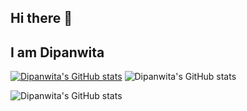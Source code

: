 ## Hi there 👋
## I am Dipanwita 
<!--
**Dip-Bala/Dip-Bala** is a ✨ _special_ ✨ repository because its `README.md` (this file) appears on your GitHub profile.

Here are some ideas to get you started:

- 🔭 I’m currently working on ...
- 🌱 I’m currently learning ...
- 👯 I’m looking to collaborate on ...
- 🤔 I’m looking for help with ...
- 💬 Ask me about ...
- 📫 How to reach me: ...
- 😄 Pronouns: ...
- ⚡ Fun fact: ...
-->
[![Dipanwita's GitHub stats](https://github-readme-stats.vercel.app/api?username=Dip-Bala)](https://github.com/Dip-Bala/github-readme-stats)
![Dipanwita's GitHub stats](https://github-readme-stats.vercel.app/api?username=Dip-Bala&show=reviews,discussions_started,discussions_answered,prs_merged,prs_merged_percentage)

![Dipanwita's GitHub stats](https://github-readme-stats.vercel.app/api?username=Dip-Bala&show_icons=true)
